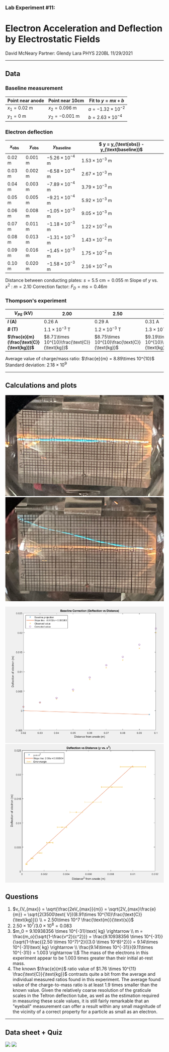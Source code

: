 ### Lab Experiment #11:
# Electron Acceleration and Deflection by Electrostatic Fields
David McNeary 
Partner: Glendy Lara
PHYS 220BL 
11/29/2021

---

<div style="page-break-after: always"></div>

## Data

### Baseline measurement

| Point near anode | Point near 10cm | Fit to $y = mx + b$ |
| --- | --- | --- |
| $x_1 = 0.02\text{ m}$ | $x_2 = 0.096\text{ m}$ | $a = -1.32 \times 10^{-2}$ |
| $y_1 = 0\text{ m}$ | $y_2 = -0.001\text{ m}$ | $b = 2.63 \times 10^{-4}$ |

### Electron deflection

| $x_{\text{obs}}$ | $y_{\text{obs}}$ | $y_{\text{baseline}}$ | $ y = y_{\text{obs}} - y_{\text{baseline}}$ |
| --- | --- | --- | --- |
| $0.02\text{ m}$ | $0.001\text{ m}$ | $-5.26 \times 10^{-4} \text{ m}$ | $1.53 \times 10^{-3} \text{ m}$ |
| $0.03\text{ m}$ | $0.002\text{ m}$ | $-6.58 \times 10^{-4} \text{ m}$ | $2.67 \times 10^{-3} \text{ m}$ |
| $0.04\text{ m}$ | $0.003\text{ m}$ | $-7.89 \times 10^{-4} \text{ m}$ | $3.79 \times 10^{-3} \text{ m}$ |
| $0.05\text{ m}$ | $0.005\text{ m}$ | $-9.21 \times 10^{-4} \text{ m}$ | $5.92 \times 10^{-3} \text{ m}$ |
| $0.06\text{ m}$ | $0.008\text{ m}$ | $-1.05 \times 10^{-3} \text{ m}$ | $9.05 \times 10^{-3} \text{ m}$ |
| $0.07\text{ m}$ | $0.011\text{ m}$ | $-1.18 \times 10^{-3} \text{ m}$ | $1.22 \times 10^{-2} \text{ m}$ |
| $0.08\text{ m}$ | $0.013\text{ m}$ | $-1.31 \times 10^{-3} \text{ m}$ | $1.43 \times 10^{-2} \text{ m}$ |
| $0.09\text{ m}$ | $0.016\text{ m}$ | $-1.45 \times 10^{-3} \text{ m}$ | $1.75 \times 10^{-2} \text{ m}$ |
| $0.10\text{ m}$ | $0.020\text{ m}$ | $-1.58 \times 10^{-3} \text{ m}$ | $2.16 \times 10^{-2} \text{ m}$ |

Distance between conducting plates: $s = 5.5\text{ cm} = 0.055\text{ m}$
Slope of $y$ vs. $x^2$ : $m = 2.10$
Correction factor: $F_D = ms = 0.46m$

### Thompson's experiment
| $V_{PS} \text{ (kV)}$ | $2.00$ | $2.50$ | $3.00$ | $3.50$ |
| --- | --- | --- | --- | --- |
| **$I\text{ (A)}$** | $0.26\text{ A}$ | $0.29\text{ A}$ | $0.31\text{ A}$ | $0.33\text{ A}$ |
| **$B\text{ (T)}$** | $1.1\times 10^{-3}\text{ T}$ | $1.2\times 10^{-3}\text{ T}$ | $1.3\times 10^{-3}\text{ T}$ | $1.4\times 10^{-3}\text{ T}$ |
| **$\frac{e}{m} (\frac{\text{C}}{\text{kg}})$** | $8.71\times 10^{10}\frac{\text{C}}{\text{kg}}$ | $8.75\times 10^{10}\frac{\text{C}}{\text{kg}}$ | $9.19\times 10^{10}\frac{\text{C}}{\text{kg}}$ | $8.91\times 10^{10}\frac{\text{C}}{\text{kg}}$ |

Average value of charge/mass ratio: $\frac{e}{m} = 8.89\times 10^{10}$
Standard deviation: $2.18\times 10^9$

---

<div style="page-break-after: always"></div>

## Calculations and plots

![Image of baseline projection](./images/baseline.png)
![Image of electron deflection](./images/deflection.png)

<div style="page-break-after: always"></div>

![Graph of baseline projection + electron deflection](./images/baseline-graph.png)
![Graph of y vs x^2](./images/deflection-graph.png)

<div style="page-break-after: always"></div>

## Questions

1. $v_{V_{max}} = \sqrt{\frac{2eV_{max}}{m}} = \sqrt{2V_{max}\frac{e}{m}} = \sqrt{2(3500\text{ V})(8.91\times 10^{10}\frac{\text{C}}{\text{kg}})} \\ = 2.50\times 10^7 \frac{\text{m}}{\text{s}}$
2. $2.50 \times 10^7 / 3.0 \times 10^8 = 0.083$
3. $m_0 = 9.10938356 \times 10^{-31}\text{ kg} \rightarrow \\ m = \frac{m_o}{\sqrt{1-\frac{v^2}{c^2}}} = \frac{9.10938356 \times 10^{-31}}{\sqrt{1-\frac{(2.50 \times 10^7)^2}{(3.0 \times 10^8)^2}}} = 9.14\times 10^{-31}\text{ kg} \rightarrow \\
\frac{9.14\times 10^{-31}}{9.11\times 10^{-31}} = 1.003 \rightarrow \\$
The mass of the electrons in this experiment appear to be 1.003 times greater than their initial at-rest mass.
4. The known $\frac{e}{m}$ ratio value of $1.76 \times 10^{11} \frac{\text{C}}{\text{kg}}$ contrasts quite a bit from the average and individual measured ratios found in this experiment. The average found value of the charge-to-mass ratio is at least 1.9 times smaller than the known value. Given the relatively coarse resolution of the graticule scales in the Teltron deflection tube, as well as the estimation required in measuring these scale values, it is still fairly remarkable that an "eyeball" measurement can offer a result within any small magnitude of the vicinity of a correct property for a particle as small as an electron.


---


<div style="page-break-after: always"></div>

## Data sheet + Quiz

![](./images/quiz.png)
![](./images/data.png)